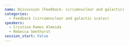 ```yaml
---
name: Discussion (Feedback- circumnuclear and galactic)
categories:
  - Feedback (circumnuclear and galactic scales)
speakers:
  - Cristina Ramos Almeida
  - Rebecca Smethurst
session_start: False
---
```

